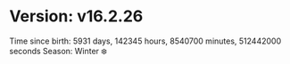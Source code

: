 # Version: v16.2.26
Time since birth: 5931 days, 142345 hours, 8540700 minutes, 512442000 seconds
Season: Winter ❄️
